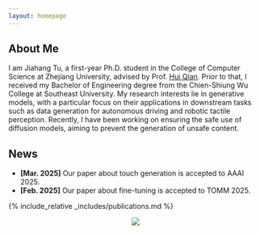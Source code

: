 ```yaml
---
layout: homepage
---
```


## About Me

I am Jiahang Tu, a first-year Ph.D. student in the College of Computer Science at Zhejiang University, advised by Prof. [Hui Qian](https://scholar.google.com/citations?hl=en&user=n4csXw0AAAAJ). Prior to that, I received my Bachelor of Engineering degree from the Chien-Shiung Wu College at Southeast University. My research interests lie in generative models, with a particular focus on their applications in downstream tasks such as data generation for autonomous driving and robotic tactile perception. Recently, I have been working on ensuring the safe use of diffusion models, aiming to prevent the generation of unsafe content.

## News

- **[Mar. 2025]** Our paper about touch generation is accepted to AAAI 2025.
- **[Feb. 2025]** Our paper about fine-tuning is accepted to TOMM 2025.

{% include_relative _includes/publications.md %}

<!-- {% include_relative _includes/services.md %} -->

<center>
<a href='https://clustrmaps.com/site/1c5jw'  title='Visit tracker'><img src='//www.clustrmaps.com/map_v2.png?d=axgQ3kq5HWL0F25FPW7tq3Qd0OVauR_jOGSYOHjaizo&cl=ffffff'/></a>
</center>